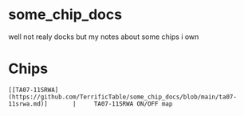 # some_chip_docs
well not realy docks but my notes about some chips i own

# Chips
```
[[TA07-11SRWA](https://github.com/TerrificTable/some_chip_docs/blob/main/ta07-11srwa.md)]       |     TA07-11SRWA ON/OFF map
```
